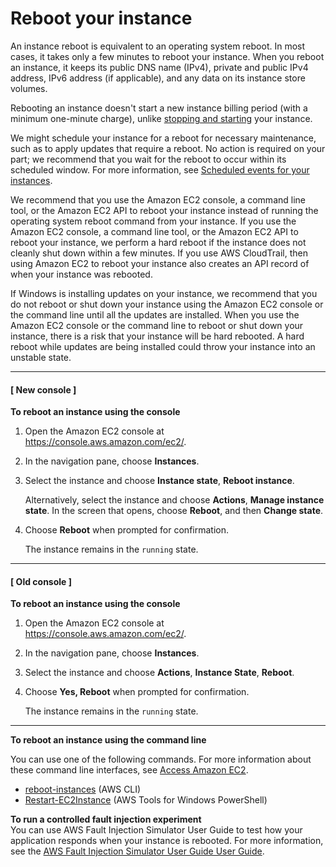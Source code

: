 # Reboot your instance<a name="ec2-instance-reboot"></a>

An instance reboot is equivalent to an operating system reboot\. In most cases, it takes only a few minutes to reboot your instance\. When you reboot an instance, it keeps its public DNS name \(IPv4\), private and public IPv4 address, IPv6 address \(if applicable\), and any data on its instance store volumes\.

Rebooting an instance doesn't start a new instance billing period \(with a minimum one\-minute charge\), unlike [stopping and starting](Stop_Start.md) your instance\.

We might schedule your instance for a reboot for necessary maintenance, such as to apply updates that require a reboot\. No action is required on your part; we recommend that you wait for the reboot to occur within its scheduled window\. For more information, see [Scheduled events for your instances](monitoring-instances-status-check_sched.md)\.

We recommend that you use the Amazon EC2 console, a command line tool, or the Amazon EC2 API to reboot your instance instead of running the operating system reboot command from your instance\. If you use the Amazon EC2 console, a command line tool, or the Amazon EC2 API to reboot your instance, we perform a hard reboot if the instance does not cleanly shut down within a few minutes\. If you use AWS CloudTrail, then using Amazon EC2 to reboot your instance also creates an API record of when your instance was rebooted\.

If Windows is installing updates on your instance, we recommend that you do not reboot or shut down your instance using the Amazon EC2 console or the command line until all the updates are installed\. When you use the Amazon EC2 console or the command line to reboot or shut down your instance, there is a risk that your instance will be hard rebooted\. A hard reboot while updates are being installed could throw your instance into an unstable state\.

------
#### [ New console ]

**To reboot an instance using the console**

1. Open the Amazon EC2 console at [https://console\.aws\.amazon\.com/ec2/](https://console.aws.amazon.com/ec2/)\.

1. In the navigation pane, choose **Instances**\.

1. Select the instance and choose **Instance state**, **Reboot instance**\.

   Alternatively, select the instance and choose **Actions**, **Manage instance state**\. In the screen that opens, choose **Reboot**, and then **Change state**\.

1. Choose **Reboot** when prompted for confirmation\.

   The instance remains in the `running` state\.

------
#### [ Old console ]

**To reboot an instance using the console**

1. Open the Amazon EC2 console at [https://console\.aws\.amazon\.com/ec2/](https://console.aws.amazon.com/ec2/)\.

1. In the navigation pane, choose **Instances**\.

1. Select the instance and choose **Actions**, **Instance State**, **Reboot**\.

1. Choose **Yes, Reboot** when prompted for confirmation\.

   The instance remains in the `running` state\.

------

**To reboot an instance using the command line**

You can use one of the following commands\. For more information about these command line interfaces, see [Access Amazon EC2](concepts.md#access-ec2)\.
+ [reboot\-instances](https://docs.aws.amazon.com/cli/latest/reference/ec2/reboot-instances.html) \(AWS CLI\)
+ [Restart\-EC2Instance](https://docs.aws.amazon.com/powershell/latest/reference/items/Restart-EC2Instance.html) \(AWS Tools for Windows PowerShell\)

**To run a controlled fault injection experiment**  
You can use AWS Fault Injection Simulator User Guide to test how your application responds when your instance is rebooted\. For more information, see the [AWS Fault Injection Simulator User Guide User Guide](https://docs.aws.amazon.com/fis/latest/userguide)\.